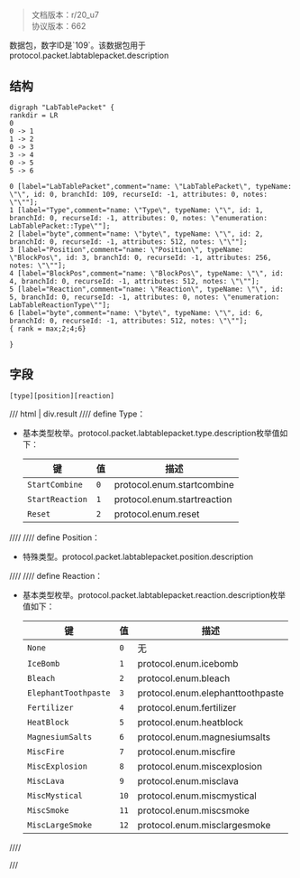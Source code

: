 # <!-- md:samp LabTablePacket -->

> 文档版本：r/20_u7<br/>协议版本：662

<!-- md:samp LabTablePacket -->数据包，数字ID是`109`。该数据包用于protocol.packet.labtablepacket.description

## 结构

```viz
digraph "LabTablePacket" {
rankdir = LR
0
0 -> 1
1 -> 2
0 -> 3
3 -> 4
0 -> 5
5 -> 6

0 [label="LabTablePacket",comment="name: \"LabTablePacket\", typeName: \"\", id: 0, branchId: 109, recurseId: -1, attributes: 0, notes: \"\""];
1 [label="Type",comment="name: \"Type\", typeName: \"\", id: 1, branchId: 0, recurseId: -1, attributes: 0, notes: \"enumeration: LabTablePacket::Type\""];
2 [label="byte",comment="name: \"byte\", typeName: \"\", id: 2, branchId: 0, recurseId: -1, attributes: 512, notes: \"\""];
3 [label="Position",comment="name: \"Position\", typeName: \"BlockPos\", id: 3, branchId: 0, recurseId: -1, attributes: 256, notes: \"\""];
4 [label="BlockPos",comment="name: \"BlockPos\", typeName: \"\", id: 4, branchId: 0, recurseId: -1, attributes: 512, notes: \"\""];
5 [label="Reaction",comment="name: \"Reaction\", typeName: \"\", id: 5, branchId: 0, recurseId: -1, attributes: 0, notes: \"enumeration: LabTableReactionType\""];
6 [label="byte",comment="name: \"byte\", typeName: \"\", id: 6, branchId: 0, recurseId: -1, attributes: 512, notes: \"\""];
{ rank = max;2;4;6}

}

```

## 字段

```title='LabTablePacket'
[type][position][reaction]
```

/// html | div.result
//// define
Type：<!-- md:samp byte -->

- 基本类型枚举。protocol.packet.labtablepacket.type.description枚举值如下：

  |键|值|描述|
  |---|---|---|
  |`StartCombine`|`0`|protocol.enum.startcombine|
  |`StartReaction`|`1`|protocol.enum.startreaction|
  |`Reset`|`2`|protocol.enum.reset|



////
//// define
Position：[<!-- md:samp BlockPos -->](../types/blockpos.md)

- 特殊类型。protocol.packet.labtablepacket.position.description


////
//// define
Reaction：<!-- md:samp byte -->

- 基本类型枚举。protocol.packet.labtablepacket.reaction.description枚举值如下：

  |键|值|描述|
  |---|---|---|
  |`None`|`0`|无|
  |`IceBomb`|`1`|protocol.enum.icebomb|
  |`Bleach`|`2`|protocol.enum.bleach|
  |`ElephantToothpaste`|`3`|protocol.enum.elephanttoothpaste|
  |`Fertilizer`|`4`|protocol.enum.fertilizer|
  |`HeatBlock`|`5`|protocol.enum.heatblock|
  |`MagnesiumSalts`|`6`|protocol.enum.magnesiumsalts|
  |`MiscFire`|`7`|protocol.enum.miscfire|
  |`MiscExplosion`|`8`|protocol.enum.miscexplosion|
  |`MiscLava`|`9`|protocol.enum.misclava|
  |`MiscMystical`|`10`|protocol.enum.miscmystical|
  |`MiscSmoke`|`11`|protocol.enum.miscsmoke|
  |`MiscLargeSmoke`|`12`|protocol.enum.misclargesmoke|



////

///

